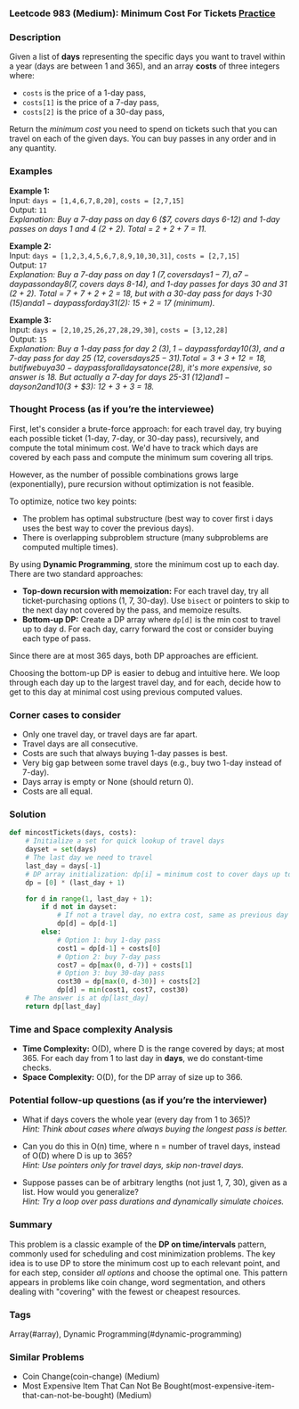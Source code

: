 ### Leetcode 983 (Medium): Minimum Cost For Tickets [Practice](https://leetcode.com/problems/minimum-cost-for-tickets)

### Description  
Given a list of **days** representing the specific days you want to travel within a year (days are between 1 and 365), and an array **costs** of three integers where:
- `costs` is the price of a 1-day pass,
- `costs[1]` is the price of a 7-day pass,
- `costs[2]` is the price of a 30-day pass,

Return the *minimum cost* you need to spend on tickets such that you can travel on each of the given days. You can buy passes in any order and in any quantity.

### Examples  

**Example 1:**  
Input: `days = [1,4,6,7,8,20]`, `costs = [2,7,15]`  
Output: `11`  
*Explanation: Buy a 7-day pass on day 6 ($7, covers days 6-12) and 1-day passes on days 1 and 4 (2 + 2). Total = 2 + 2 + 7 = 11.*

**Example 2:**  
Input: `days = [1,2,3,4,5,6,7,8,9,10,30,31]`, `costs = [2,7,15]`  
Output: `17`  
*Explanation: Buy a 7-day pass on day 1 ($7, covers days 1-7), a 7-day pass on day 8 ($7, covers days 8-14), and 1-day passes for days 30 and 31 (2 + 2). Total = 7 + 7 + 2 + 2 = 18, but with a 30-day pass for days 1-30 ($15) and a 1-day pass for day 31 ($2): 15 + 2 = 17 (minimum).*

**Example 3:**  
Input: `days = [2,10,25,26,27,28,29,30]`, `costs = [3,12,28]`  
Output: `15`  
*Explanation: Buy a 1-day pass for day 2 ($3), 1-day pass for day 10 ($3), and a 7-day pass for day 25 ($12, covers days 25-31). Total = 3 + 3 + 12 = 18, but if we buy a 30-day pass for all days at once ($28), it's more expensive, so answer is 18. But actually a 7-day for days 25-31 ($12) and 1-days on 2 and 10 ($3 + $3): 12 + 3 + 3 = 18.*

### Thought Process (as if you’re the interviewee)  
First, let's consider a brute-force approach: for each travel day, try buying each possible ticket (1-day, 7-day, or 30-day pass), recursively, and compute the total minimum cost. We'd have to track which days are covered by each pass and compute the minimum sum covering all trips.

However, as the number of possible combinations grows large (exponentially), pure recursion without optimization is not feasible.

To optimize, notice two key points:
- The problem has optimal substructure (best way to cover first i days uses the best way to cover the previous days).
- There is overlapping subproblem structure (many subproblems are computed multiple times).

By using **Dynamic Programming**, store the minimum cost up to each day. There are two standard approaches:
- **Top-down recursion with memoization:** For each travel day, try all ticket-purchasing options (1, 7, 30-day). Use `bisect` or pointers to skip to the next day not covered by the pass, and memoize results.
- **Bottom-up DP:** Create a DP array where `dp[d]` is the min cost to travel up to day d. For each day, carry forward the cost or consider buying each type of pass.

Since there are at most 365 days, both DP approaches are efficient.

Choosing the bottom-up DP is easier to debug and intuitive here. We loop through each day up to the largest travel day, and for each, decide how to get to this day at minimal cost using previous computed values.

### Corner cases to consider  
- Only one travel day, or travel days are far apart.
- Travel days are all consecutive.
- Costs are such that always buying 1-day passes is best.
- Very big gap between some travel days (e.g., buy two 1-day instead of 7-day).
- Days array is empty or None (should return 0).
- Costs are all equal.

### Solution

```python
def mincostTickets(days, costs):
    # Initialize a set for quick lookup of travel days
    dayset = set(days)
    # The last day we need to travel
    last_day = days[-1]
    # DP array initialization: dp[i] = minimum cost to cover days up to day i
    dp = [0] * (last_day + 1)

    for d in range(1, last_day + 1):
        if d not in dayset:
            # If not a travel day, no extra cost, same as previous day
            dp[d] = dp[d-1]
        else:
            # Option 1: buy 1-day pass
            cost1 = dp[d-1] + costs[0]
            # Option 2: buy 7-day pass
            cost7 = dp[max(0, d-7)] + costs[1]
            # Option 3: buy 30-day pass
            cost30 = dp[max(0, d-30)] + costs[2]
            dp[d] = min(cost1, cost7, cost30)
    # The answer is at dp[last_day]
    return dp[last_day]
```

### Time and Space complexity Analysis  

- **Time Complexity:** O(D), where D is the range covered by days; at most 365. For each day from 1 to last day in **days**, we do constant-time checks.
- **Space Complexity:** O(D), for the DP array of size up to 366.

### Potential follow-up questions (as if you’re the interviewer)  

- What if days covers the whole year (every day from 1 to 365)?  
  *Hint: Think about cases where always buying the longest pass is better.*

- Can you do this in O(n) time, where n = number of travel days, instead of O(D) where D is up to 365?  
  *Hint: Use pointers only for travel days, skip non-travel days.*

- Suppose passes can be of arbitrary lengths (not just 1, 7, 30), given as a list. How would you generalize?  
  *Hint: Try a loop over pass durations and dynamically simulate choices.*

### Summary
This problem is a classic example of the **DP on time/intervals** pattern, commonly used for scheduling and cost minimization problems. The key idea is to use DP to store the minimum cost up to each relevant point, and for each step, consider *all options* and choose the optimal one. This pattern appears in problems like coin change, word segmentation, and others dealing with "covering" with the fewest or cheapest resources.

### Tags
Array(#array), Dynamic Programming(#dynamic-programming)

### Similar Problems
- Coin Change(coin-change) (Medium)
- Most Expensive Item That Can Not Be Bought(most-expensive-item-that-can-not-be-bought) (Medium)